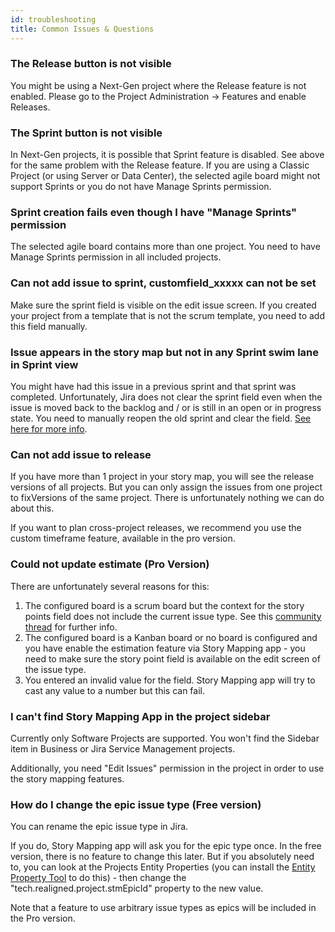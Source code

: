 ```yaml
---
id: troubleshooting
title: Common Issues & Questions
---
```


### The Release button is not visible

You might be using a Next-Gen project where the Release feature is not enabled.
Please go to the Project Administration -> Features and enable Releases.

### The Sprint button is not visible

In Next-Gen projects, it is possible that Sprint feature is disabled. See above for the same problem
with the Release feature.
If you are using a Classic Project (or using Server or Data Center), the selected agile board might not support
Sprints or you do not have Manage Sprints permission.

### Sprint creation fails even though I have "Manage Sprints" permission

The selected agile board contains more than one project. You need to have Manage Sprints permission
in all included projects.

### Can not add issue to sprint, customfield_xxxxx can not be set

Make sure the sprint field is visible on the edit issue screen.
If you created your project from a template that is not the scrum template, you need
to add this field manually.

### Issue appears in the story map but not in any Sprint swim lane in Sprint view

You might have had this issue in a previous sprint and that sprint was completed.
Unfortunately, Jira does not clear the sprint field even when the issue is moved back to the backlog
and / or is still in an open or in progress state.
You need to manually reopen the old sprint and clear the field. [See here for more info](https://support.atlassian.com/jira-software-cloud/docs/reopen-a-sprint/?_ga=2.89584147.901247001.1583153067-2088401750.1574865265).

### Can not add issue to release

If you have more than 1 project in your story map, you will see
the release versions of all projects. But you can only assign the
issues from one project to fixVersions of the same project. There is
unfortunately nothing we can do about this.

If you want to plan cross-project releases, we recommend you use
the custom timeframe feature, available in the pro version.

### Could not update estimate (Pro Version)

There are unfortunately several reasons for this:

1. The configured board is a scrum board but the context for the story points field does not include the current issue type.
   See this [community thread](https://community.atlassian.com/t5/Jira-questions/Story-points-not-visible-for-Issues/qaq-p/1315572) for further info.
2. The configured board is a Kanban board or no board is configured and you have enable
the estimation feature via Story Mapping app - you need to make sure the story point field is
   available on the edit screen of the issue type.
3. You entered an invalid value for the field. Story Mapping app will try to cast any value
to a number but this can fail.

### I can't find Story Mapping App in the project sidebar

Currently only Software Projects are supported. You won't find the Sidebar item in Business or Jira Service Management projects.

Additionally, you need "Edit Issues" permission in the project in order to use the story mapping features.

### How do I change the epic issue type (Free version)

You can rename the epic issue type in Jira.

If you do, Story Mapping app will ask you for the epic type once. In the free version, there is no
feature to change this later. But if you absolutely need to, you can look at the Projects Entity Properties (you can install the [Entity Property Tool](https://marketplace.atlassian.com/apps/1214509/entity-property-tool-for-jira?hosting=cloud&tab=overview) to do this) - then
change the "tech.realigned.project.stmEpicId" property to the new value.

Note that a feature to use arbitrary issue types as epics will be included in the Pro version.